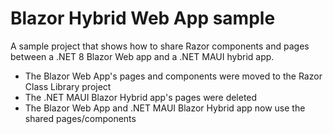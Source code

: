 # Blazor Hybrid Web App sample

A sample project that shows how to share Razor components and pages between a .NET 8 Blazor Web app and a .NET MAUI hybrid app.

- The Blazor Web App's pages and components were moved to the Razor Class Library project
- The .NET MAUI Blazor Hybrid app's pages were deleted
- The Blazor Web App and .NET MAUI Blazor Hybrid app now use the shared pages/components
 